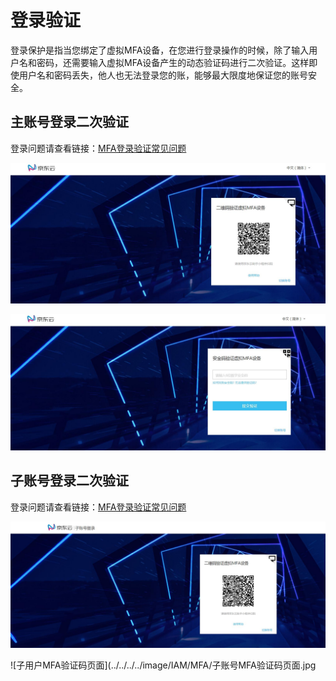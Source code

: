 # 登录验证

登录保护是指当您绑定了虚拟MFA设备，在您进行登录操作的时候，除了输入用户名和密码，还需要输入虚拟MFA设备产生的动态验证码进行二次验证。这样即使用户名和密码丢失，他人也无法登录您的账，能够最大限度地保证您的账号安全。

## 主账号登录二次验证

登录问题请查看链接：[MFA登录验证常见问题](https://docs.jdcloud.com/cn/iam/mfa-faqs)

![主账号登录MFA扫码验证页](../../../../image/IAM/MFA/主账号MFA扫码验证页.jpg)

![主账号MFA验证码页面](../../../../image/IAM/MFA/主账号MFA验证码页面.jpg)

## 子账号登录二次验证

登录问题请查看链接：[MFA登录验证常见问题](https://docs.jdcloud.com/cn/iam/mfa-faqs)

![子用户登录验证页](../../../../image/IAM/MFA/子账号登录验证页.jpg)

![子用户MFA验证码页面](../../../../image/IAM/MFA/子账号MFA验证码页面.jpg
